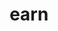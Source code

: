---
category: 4-letters
denotation: null
name: earn
reference_link: https://www.etymonline.com/word/earn
root_language: null
root_name: null
title: earn
type: free
word_sums:
- respelling: earn
  sum: 'Earn + '
---
